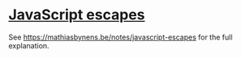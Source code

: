 # [JavaScript escapes](https://mothereff.in/js-escapes)

See <https://mathiasbynens.be/notes/javascript-escapes> for the full explanation.


